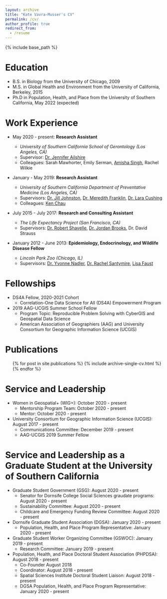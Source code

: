 ```yaml
---
layout: archive
title: "Kate Vavra-Musser's CV"
permalink: /cv/
author_profile: true
redirect_from:
  - /resume
---
```


{% include base_path %}

Education
======
* B.S. in Biology from the University of Chicago, 2009
* M.S. in Global Health and Environment from the University of California, Berkeley, 2015
* Ph.D in Population, Health, and Place from the University of Southern California, May 2022 (expected)

Work Experience
======
* May 2020 - present: **Research Assistant**
  * *University of Southern California School of Gerontology (Los Angeles, CA)*
  * Supervisor: [Dr. Jennifer Ailshire](https://gero.usc.edu/faculty/ailshire)
  * Colleagues: Sarah Mawhorter, Emily Serman, [Amisha Singh](https://www.linkedin.com/in/amishasingh13102), Rachel Wilkie
  
* January - May 2019: **Research Assistant**
  * *University of Southern California Department of Preventative Medicine (Los Angeles, CA)*
  * Supervisors: [Dr. Jill Johnston](https://www.linkedin.com/in/jill-johnston-9b32a354), [Dr. Meredith Franklin](https://www.linkedin.com/in/meredithfranklin), [Dr. Lara Cushing](https://www.linkedin.com/in/lara-cushing)
  * Colleagues: [Ken Chau](https://www.linkedin.com/in/ken-chau-05b35323)

* July 2015 - July 2017: **Research and Consulting Assistant**
  * *The Life Expectancy Project (San Francisco, CA)*
  * Supervisors: [Dr. Robert Shavelle](https://www.linkedin.com/in/robert-shavelle-phd-faacpdm-a883b041), [Dr. Jordan Brooks](https://www.linkedin.com/in/jordancbrooks), Dr. David Strauss

* January 2012 - June 2013: **Epidemiology, Endocrinology, and Wildlife Disease Fellow**
  * *Lincoln Park Zoo (Chicago, IL)*
  * Supervisors: [Dr. Yvonne Nadler](https://www.linkedin.com/in/nadler-yvonne-a9683429), [Dr. Rachel Santymire](https://www.linkedin.com/in/rachel-santymire-81a6572a), [Lisa Faust](https://www.linkedin.com/in/lisa-faust-a5b23450)
  
Fellowships
======
* DS4A Fellow, 2020-2021 Cohort
  * Correlation-One Data Science for All (DS4A) Empowerment Program
* 2019 AAG-UCGIS Summer School Fellow
  * Program Topic: Reproducible Problem Solving with CyberGIS and Geospatial Data Science
  * American Association of Geographiers (AAG) and University Consortium for Geographic Information Science (UCGIS)
  
Publications
======
  <ul>{% for post in site.publications %}
    {% include archive-single-cv.html %}
  {% endfor %}</ul>

Service and Leadership
======
* Women in Geospatial+ (WIG+): October 2020 - present
  * Mentorship Program Team: October 2020 - present
  * Mentor: October 2020 - present
* University Consortium for Geographic Information Science (UCGIS): August 2017 - present
  * Communications Committee: December 2019 - present
  * AAG-UCGIS 2019 Summer Fellow

Service and Leadership as a Graduate Student at the University of Southern California
======
* Graduate Student Government (GSG): August 2020 - present
  * Senator for Dornsife College Social Sciences graudate programs: August 2020 - present
  * Sustainability Committee: August 2020 - present
  * Childcare and Emergency Funding Review Committee: August 2020 - present
* Dornsife Graduate Student Association (DGSA): January 2020 - present
  * Population, Health, and Place Program Representative: January 2020 - present
* Graduate Student Worker Organizing Committee (GSWOC): January 2019 - present
  * Research Committee: January 2019 - present
* Population, Health, and Place Doctoral Student Association (PHPDSA): August 2018 - present
  * Co-Founder August 2018
  * Coordinator: August 2018 - present
  * Spatial Sciences Institute Doctoral Student Liaison: August 2018 - present
  * DGSA Population, Health, and Place Program Representative: January 2020 - present
